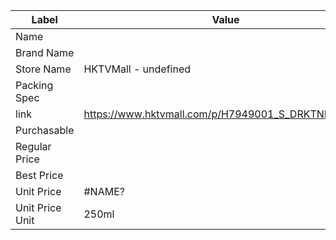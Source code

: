 | Label           | Value                                              |
| --------------- | -------------------------------------------------- |
| Name            |                                                    |
| Brand Name      |                                                    |
| Store Name      | HKTVMall - undefined                               |
| Packing Spec    |                                                    |
| link            | https://www.hktvmall.com/p/H7949001_S_DRKTNMILK004 |
| Purchasable     |                                                    |
| Regular Price   |                                                    |
| Best Price      |                                                    |
| Unit Price      | #NAME?                                             |
| Unit Price Unit | 250ml                                              |
